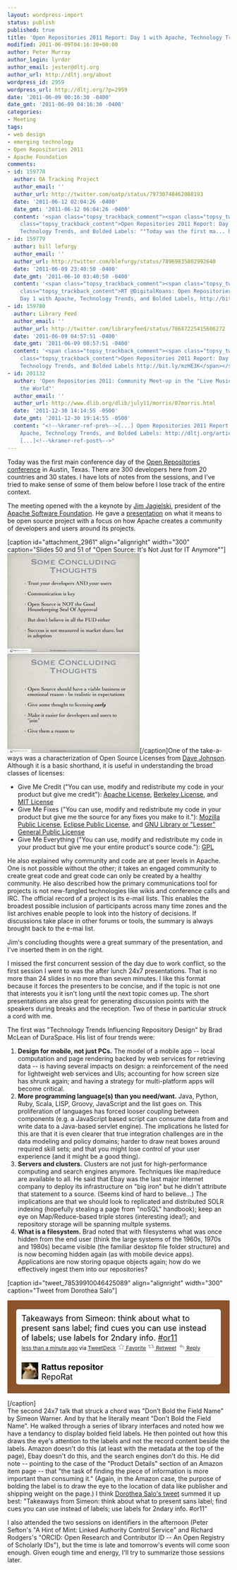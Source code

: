 ```yaml
---
layout: wordpress-import
status: publish
published: true
title: 'Open Repositories 2011 Report: Day 1 with Apache, Technology Trends, and Bolded Labels'
modified: 2011-06-09T04:16:30+00:00
author: Peter Murray
author_login: lyrdor
author_email: jester@dltj.org
author_url: http://dltj.org/about
wordpress_id: 2959
wordpress_url: http://dltj.org/?p=2959
date: '2011-06-09 00:16:30 -0400'
date_gmt: '2011-06-09 04:16:30 -0400'
categories:
- Meeting
tags:
- web design
- emerging technology
- Open Repositories 2011
- Apache Foundation
comments:
- id: 159778
  author: OA Tracking Project
  author_email: ''
  author_url: http://twitter.com/oatp/status/79730748462088193
  date: '2011-06-12 02:04:26 -0400'
  date_gmt: '2011-06-12 06:04:26 -0400'
  content: '<span class="topsy_trackback_comment"><span class="topsy_twitter_username"><span
    class="topsy_trackback_content">Open Repositories 2011 Report: Day 1 with Apache,
    Technology Trends, and Bolded Labels: ""Today was the first ma... http://bit.ly/j5RSa6</span></span>'
- id: 159779
  author: bill lefurgy
  author_email: ''
  author_url: http://twitter.com/blefurgy/status/78969835802992640
  date: '2011-06-09 23:40:50 -0400'
  date_gmt: '2011-06-10 03:40:50 -0400'
  content: '<span class="topsy_trackback_comment"><span class="topsy_twitter_username"><span
    class="topsy_trackback_content">RT @DigitalKoans: Open Repositories 2011 Report:
    Day 1 with Apache, Technology Trends, and Bolded Labels, http://bit.ly/kVyn0O</span></span>'
- id: 159780
  author: Library Feed
  author_email: ''
  author_url: http://twitter.com/libraryfeed/status/78687225415606272
  date: '2011-06-09 04:57:51 -0400'
  date_gmt: '2011-06-09 08:57:51 -0400'
  content: '<span class="topsy_trackback_comment"><span class="topsy_twitter_username"><span
    class="topsy_trackback_content">Open Repositories 2011 Report: Day 1 with Apache,
    Technology Trends, and Bolded Labels http://bit.ly/mzHE3K</span></span>'
- id: 201132
  author: 'Open Repositories 2011: Community Meet-up in the "Live Music Capital of
    the World"'
  author_email: ''
  author_url: http://www.dlib.org/dlib/july11/morris/07morris.html
  date: '2011-12-30 14:14:55 -0500'
  date_gmt: '2011-12-30 19:14:55 -0500'
  content: "<!--%kramer-ref-pre%-->[...] Open Repositories 2011 Report: Day 1 with
    Apache, Technology Trends, and Bolded Labels: http://dltj.org/article/or11-report-2/
    [...]<!--%kramer-ref-post%-->"
---
```

<p>Today was the first main conference day of the <a href="https://conferences.tdl.org/or/index.php/OR2011/OR2011main">Open Repositories conference</a> in Austin, Texas.  There are 300 developers here from 20 countries and 30 states.  I have lots of notes from the sessions, and I've tried to make sense of some of them below before I lose track of the entire context.</p>
<p>The meeting opened with the a keynote by <a href="http://www.jimjag.com/" title="Excuse me, do I know you?">Jim Jagielski</a>, president of the <a href="http://www.apache.org/" title="Welcome to The Apache Software Foundation!">Apache Software Foundation</a>.  He gave a <a href="http://people.apache.org/~jim/presos/OR2011/Open_Source_NotJust.pdf" title="Presentation Slides from Open Source: It's Not Just for IT Anymore">presentation</a> on what it means to be open source project with a focus on how Apache creates a community of developers and users around its projects.</p>
<p>[caption id="attachment_2961" align="alignright" width="300" caption="Slides 50 and 51 of "Open Source: It&#039;s Not Just for IT Anymore""]<img src="/wp-content/uploads/2011/06/Open_Source_NotJust-slide50-300x224.jpg" alt="Slide 50 of Open Source: It&#039;s Not Just for IT Anymore" title="Slide 50 of Open Source: It&#039;s Not Just for IT Anymore" width="300" height="224" class="size-medium wp-image-2961" /> <img src="/wp-content/uploads/2011/06/Open_Source_NotJust-slide51-300x224.jpg" alt="Slide 50 of Open Source: It&#039;s Not Just for IT Anymore" title="Slide 51 of Open Source: It&#039;s Not Just for IT Anymore" width="300" height="224" class="alignright size-medium wp-image-2962" />[/caption]One of the take-a-ways was a characterization of Open Source Licenses from <a href="http://rollerweblogger.org/roller/entry/gimme_credit_gimme_fixes_gimme" title="Blogging Roller: Gimme credit, gimme fixes, gimme it ALL!">Dave Johnson</a>.  Although it is a basic shorthand, it is useful in understanding the broad classes of licenses:</p>
<ul type="disc">
<li>Give Me Credit ("You can use, modify and redistribute my code in your product but give me credit"): <a href="http://www.opensource.org/licenses/apachepl.php" title="Apache Public Licenses | Open Source Initiative">Apache License</a>, <a href="http://www.opensource.org/licenses/bsd-license.php" title="Open Source Initiative OSI - The BSD License:Licensing | Open Source Initiative">Berkeley License</a>, and <a href="http://www.opensource.org/licenses/mit-license.php" title="Open Source Initiative OSI - The MIT License (MIT):Licensing | Open Source Initiative">MIT License</a></li>
<li>Give Me Fixes ("You can use, modify and redistribute my code in your product but give me the source for any fixes you make to it."):  <a href="http://www.opensource.org/licenses/mozilla1.1.php" title="Open Source Initiative OSI - Mozilla Public License 1.1 (MPL-1.1) :Licensing | Open Source Initiative">Mozilla Public License</a>, <a href="http://www.opensource.org/licenses/EPL-1.0" title="Open Source Initiative OSI - Eclipse Public License 1.0 (EPL-1.0):Licensing | Open Source Initiative">Eclipse Public License</a>, and <a href="http://www.opensource.org/licenses/lgpl-license.php" title="LGPL Licenses | Open Source Initiative">GNU Library or "Lesser" General Public License</a></li>
<li>Give Me Everything ("You can use, modify and redistribute my code in your product but give me your entire product's source code."): <a href="http://www.opensource.org/licenses/gpl-license.php" title="GNU General Public License Versions | Open Source Initiative">GPL</a></li>
</ul>
<p>He also explained why community and code are at peer levels in Apache.  One is not possible without the other; it takes an engaged community to create great code and great code can only be created by a healthy community.  He also described how the primary communications tool for projects is not new-fangled technologies like wikis and conference calls and IRC.  The official record of a project is its e-mail lists.  This enables the broadest possible inclusion of participants across many time zones and the list archives enable people to look into the history of decisions.  If discussions take place in other forums or tools, the summary is always brought back to the e-mai list.</p>
<p>Jim's concluding thoughts were a great summary of the presentation, and I've inserted them in on the right.</p>
<p>I missed the first concurrent session of the day due to work conflict, so the first session I went to was the after lunch 24x7 presentations.  That is no more than 24 slides in no more than seven minutes.  I like this format because it forces the presenters to be concise, and if the topic is not one that interests you it isn't long until the next topic comes up.  The short presentations are also great for generating discussion points with the speakers during breaks and the reception.  Two of these in particular struck a cord with me.</p>
<p>The first was "Technology Trends Influencing Repository Design" by Brad McLean of DuraSpace.  His list of four trends were:</p>
<ol type="1" start="1">
<li><strong>Design for mobile, not just PCs.</strong>  The model of a mobile app -- local computation and page rendering backed by web services for retrieving data -- is having several impacts on design:  a reinforcement of the need for lightweight web services and UIs; accounting for how screen size has shrunk again; and having a  strategy for multi-platform apps will become critical.</li>
<li><strong>More programming language(s) than you need/want.</strong>  Java, Python, Ruby, Scala, LISP, Groovy, JavaScript and the list goes on.  This proliferation of languages has forced looser coupling between components (e.g. a JavaScript based script can consume data from and write data to a Java-based servlet engine).  The implications he listed for this are that it is even clearer that true integration challenges are in the data modeling and policy domains; harder to draw neat boxes around required skill sets; and that you might lose control of your user experience (and it might be a good thing).</li>
<li><strong>Servers and clusters.</strong>  Clusters are not just for high-performance computing and search engines anymore.  Techniques like map/reduce are available to all.  He said that Ebay was the last major internet company to deploy its infrastructure on "big iron" but he didn't attribute that statement to a source.  (Seems kind of hard to believe...)  The implications are that we should look to replicated and distributed SOLR indexing (hopefully stealing a page from "noSQL" handbook); keep an eye on Map/Reduce-based triple stores (interesting idea!); and repository storage will be spanning multple systems.</li>
<li><strong>What is a filesystem.</strong> Brad noted that with filesystems what was once hidden from the end user (think the large systems of the 1960s, 1970s and 1980s) became visible (the familiar desktop file folder structure) and is now becoming hidden again (as with mobile device apps).  Applications are now storing opaque objects again; how do we effectively ingest them into our repositories?</li>
</ol>
<p>[caption id="tweet_78539910046425089" align="alignright" width="300" caption="Tweet from Dorothea Salo"]<!-- https://twitter.com/reporat/statuses/78539910046425089 --><br />
<style type='text/css'>.bbpBox78539910046425089 {background:url(http://a1.twimg.com/images/themes/theme8/bg.gif) #8B542B;padding:20px;margin:0px;} p.bbpTweet{background:#fff;padding:10px 12px 10px 12px;margin:0;min-height:48px;color:#000;font-size:18px !important;line-height:22px;-moz-border-radius:5px;-webkit-border-radius:5px} p.bbpTweet span.metadata{display:block;width:100%;clear:both;margin-top:8px;padding-top:12px;height:40px;border-top:1px solid #fff;border-top:1px solid #e6e6e6} p.bbpTweet span.metadata span.author{line-height:19px} p.bbpTweet span.metadata span.author img{float:left;margin:0 7px 0 0px;width:38px;height:38px} p.bbpTweet a:hover{text-decoration:underline}p.bbpTweet span.timestamp{font-size:12px;display:block}</style>
<div class='bbpBox78539910046425089'>
<p class='bbpTweet'>Takeaways from Simeon: think about what to present sans label; find cues you can use instead of labels; use labels for 2ndary info. <a href="http://twitter.com/search?q=%23or11" title="#or11" class="tweet-url hashtag" rel="nofollow">#or11</a><span class='timestamp'><a title='Wed Jun 08 19:12:28 +0000 2011' href='https://twitter.com/reporat/statuses/78539910046425089'>less than a minute ago</a> via <a href="http://www.tweetdeck.com" rel="nofollow" title="TweetDeck - Your social world">TweetDeck</a> <a href='http://twitter.com/intent/favorite?tweet_id=78539910046425089' title="http://twitter.com/intent/favorite?tweet_id=78539910046425089"><img src="/wp-content/uploads/2011/06/favorite.png" /> Favorite</a> <a href='http://twitter.com/intent/retweet?tweet_id=78539910046425089' title="http://twitter.com/intent/retweet?tweet_id=78539910046425089"><img src="/wp-content/uploads/2011/06/retweet.png" /> Retweet</a> <a href='http://twitter.com/intent/tweet?in_reply_to=78539910046425089' title="http://twitter.com/intent/tweet?in_reply_to=78539910046425089"><img src="/wp-content/uploads/2011/06/reply.png" /> Reply</a></span><span class='metadata'><span class='author'><span class="removed_link" title="http://twitter.com/RepoRat"><img src="/wp-content/uploads/2011/06/rat_normal.jpg" /></span><strong><span class="removed_link" title="http://twitter.com/RepoRat">Rattus repositor</span></strong><br />RepoRat</span></span></p>
</div>
<p> <!-- end of tweet -->[/caption]<br />
The second 24x7 talk that struck a chord was "Don&rsquo;t Bold the Field Name" by Simeon Warner.  And by that he literally meant "Don't Bold the Field Name".  He walked through a series of library interfaces and noted how we have a tendancy to display bolded field labels.  He then pointed out how this draws the eye's attention to the labels and not the record content beside the labels.  Amazon doesn't do this (at least with the metadata at the top of the page), Ebay doesn't do this, and the search engines don't do this.  He did note -- pointing to the case of the "Product Details" section of an Amazon item page -- that "the task of finding the piece of information is more important than consuming it."  (Again, in the Amazon case, the purpose of bolding the label is to draw the eye to the location of data like publisher and shipping weight on the page.)  I think <a href="https://twitter.com/reporat/statuses/78539910046425089">Dorothea Salo's tweet</a> summed it up best:  "Takeaways from Simeon: think about what to present sans label; find cues you can use instead of labels; use labels for 2ndary info. #or11"</p>
<p>I also attended the two sessions on identifiers in the afternoon (Peter Sefton's "A Hint of Mint: Linked Authority Control Service" and Richard Rodgers's "ORCID: Open Research and Contributor ID -- An Open Registry of Scholarly IDs"), but the time is late and tomorrow's events will come soon enough.  Given eough time and energy, I'll try to summarize those sessions later.</p>
